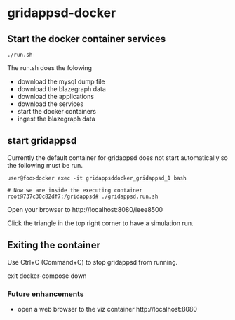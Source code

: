# gridappsd-docker

## Start the docker container services

    ./run.sh

The run.sh does the folowing
 -  download the mysql dump file
 -  download the blazegraph data
 -  download the applications
 -  download the services
 -  start the docker containers
 -  ingest the blazegraph data


## start gridappsd

Currently the default container for gridappsd does not start automatically so
the following must be run.

````
user@foo>docker exec -it gridappsddocker_gridappsd_1 bash

# Now we are inside the executing container
root@737c30c82df7:/gridappsd# ./gridappsd.run.sh
````

Open your browser to http://localhost:8080/ieee8500

Click the triangle in the top right corner to have a simulation run.

## Exiting the container

Use Ctrl+C (Command+C) to stop gridappsd from running.  

  exit
  docker-compose down

### Future enhancements    
  -  open a web browser to the viz container http://localhost:8080
